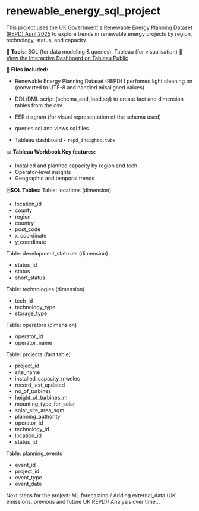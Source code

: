 # renewable_energy_sql_project

This project uses the [UK Government's Renewable Energy Planning Dataset (REPD) April 2025](https://www.gov.uk/government/publications/renewable-energy-planning-database-monthly-extract) to explore trends in renewable energy projects by region, technology, status, and capacity. 

🔧 **Tools:** SQL (for data modeling & queries), Tableau (for visualisation) 
🔗 [View the Interactive Dashboard on Tableau Public](https://public.tableau.com/shared/FB4TB7MZ4?:display_count=n&:origin=viz_share_link)


📁 **Files included:**

- Renewable Energy Planning Dataset (REPD) I perfomed light cleaning on (converted to UTF-8 and handled misaligned values)

- DDL/DML script (schema_and_load.sql) to create fact and dimension tables from the csv

- EER diagram (for visual representation of the schema used)

- queries.sql and views.sql files 

-  Tableau dashboard - `repd_insights.twbx` 

📊 **Tableau Workbook Key features:**
- Installed and planned capacity by region and tech
- Operator-level insights
- Geographic and temporal trends

🗒️**SQL Tables:**
Table: locations (dimension)
* location_id
* county
* region
* country
* post_code
* x_coordinate
* y_coordinate

Table: development_statuses (dimension)
* status_id
* status
* short_status

Table: technologies (dimension)
* tech_id
* technology_type
* storage_type

Table: operators (dimension)
* operator_id
* operator_name

Table: projects (fact table)
* project_id
* site_name
* installed_capacity_mwelec
* record_last_updated
* no_of_turbines
* height_of_turbines_m
* mounting_type_for_solar
* solar_site_area_sqm
* planning_authority
* operator_id
* technology_id
* location_id
* status_id

Table: planning_events
* event_id
* project_id
* event_type
* event_date


Next steps for the project:
 ML forecasting / Adding external_data (UK emissions, previous and future UK REPD)/ Analysis over time...
